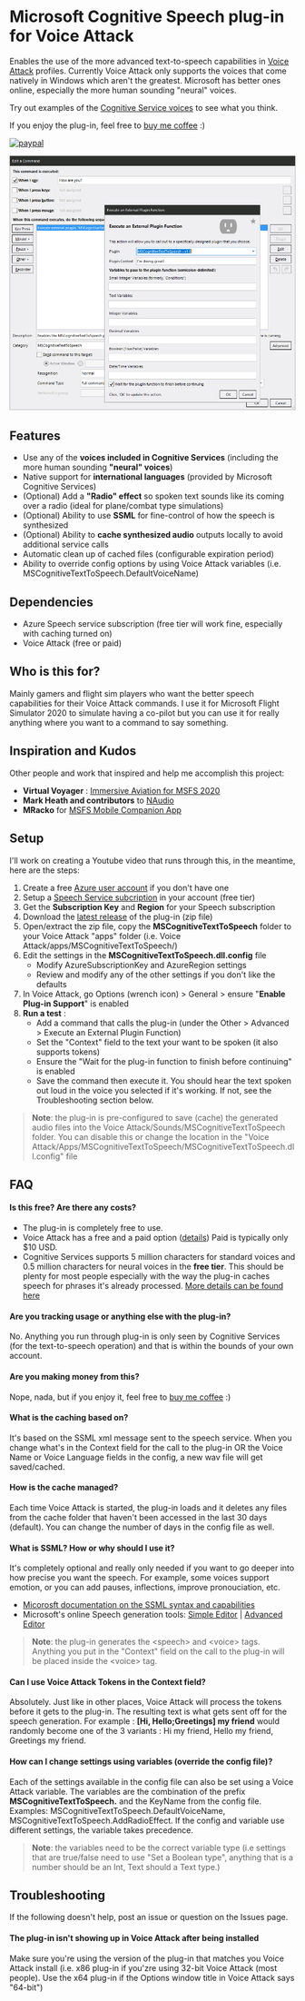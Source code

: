 ﻿# Microsoft Cognitive Speech plug-in for Voice Attack

Enables the use of the more advanced text-to-speech capabilities in [Voice Attack](https://voiceattack.com/) profiles.  Currently Voice Attack only supports the voices that come natively in Windows which aren't the greatest.   Microsoft has better ones online, especially the more human sounding "neural" voices.  

Try out examples of the [Cognitive Service voices](https://azure.microsoft.com/en-us/services/cognitive-services/text-to-speech/#features) to see what you think.

If you enjoy the plug-in, feel free to [buy me coffee](https://www.paypal.com/donate?hosted_button_id=ZEJ4UZGGSM9Q8) :)

[![paypal](https://www.paypalobjects.com/en_US/i/btn/btn_donateCC_LG.gif)](https://www.paypal.com/cgi-bin/webscr?cmd=_s-xclick&hosted_button_id=ZEJ4UZGGSM9Q8&source=url)

 ![Screen Capture](Content/screen-capture1.jpg)

## Features
- Use any of the **voices included in Cognitive Services** (including the more human sounding **"neural" voices**)
- Native support for **international languages** (provided by Microsoft Cognitive Services)
- (Optional) Add a **"Radio" effect** so spoken text sounds like its coming over a radio (ideal for plane/combat type simulations)
- (Optional) Ability to use **SSML** for fine-control of how the speech is synthesized 
- (Optional) Ability to **cache synthesized audio** outputs locally to avoid additional service calls
- Automatic clean up of cached files (configurable expiration period)
- Ability to override config options by using Voice Attack variables (i.e. MSCognitiveTextToSpeech.DefaultVoiceName)

## Dependencies

- Azure Speech service subscription (free tier will work fine, especially with caching turned on)
- Voice Attack (free or paid)
  
## Who is this for?
Mainly gamers and flight sim players who want the better speech capabilities for their Voice Attack commands.  I use it for Microsoft Flight Simulator 2020 to simulate having a co-pilot but you can use it for really anything where you want to a command to say something.

## Inspiration and Kudos
Other people and work that inspired and help me accomplish this project:
- **Virtual Voyager** : [Immersive Aviation for MSFS 2020](https://www.youtube.com/watch?v=wQ5Ed-C_dbs)
- **Mark Heath and contributors** to [NAudio](https://github.com/naudio/NAudio) 
- **MRacko** for [MSFS Mobile Companion App](https://github.com/mracko/MSFS-Mobile-Companion-App)
  
## Setup

I'll work on creating a Youtube video that runs through this, in the meantime, here are the steps:

1. Create a free [Azure user account](https://docs.microsoft.com/en-us/azure/cognitive-services/speech-service/overview#try-the-speech-service-for-free) if you don't have one
2. Setup a [Speech Service subcription](https://docs.microsoft.com/en-us/azure/cognitive-services/speech-service/overview#try-the-speech-service-for-free) in your account (free tier)
3. Get the **Subscription Key** and **Region** for your Speech subscription
4. Download the [latest release](https://github.com/jamescl604/MSCognitiveSpeechForVoiceAttack/releases) of the plug-in (zip file)
5. Open/extract the zip file, copy the **MSCognitiveTextToSpeech** folder to your Voice Attack "apps" folder (i.e. Voice Attack/apps/MSCognitiveTextToSpeech/)
6. Edit the settings in the **MSCognitiveTextToSpeech.dll.config** file  
     - Modify AzureSubscriptionKey and AzureRegion settings
     - Review and modify any of the other settings if you don't like the defaults
7. In Voice Attack, go Options (wrench icon) > General >  ensure "**Enable Plug-in Support**" is enabled
8. **Run a test** :
   - Add a command that calls the plug-in (under the Other > Advanced > Execute an External Plugin Function)
   - Set the "Context" field to the text your want to be spoken (it also supports tokens)
   - Ensure the "Wait for the plug-in function to finish before continuing" is enabled
   - Save the command then execute it.  You should hear the text spoken out loud in the voice you selected if it's working.  If not, see the Troubleshooting section below.

>**Note**: the plug-in is pre-configured to save (cache) the generated audio files into the Voice Attack/Sounds/MSCognitiveTextToSpeech folder.  You can disable this or change the location in the "Voice Attack/Apps/MSCognitiveTextToSpeech/MSCognitiveTextToSpeech.dll.config" file

## FAQ

#### Is this free?  Are there any costs?
- The plug-in is completely free to use.  
- Voice Attack has a free and a paid option ([details](https://voiceattack.com/purchase.aspx)) Paid is typically only $10 USD.   
- Cognitive Services supports 5 million characters for standard voices and 0.5 million characters for neural voices in the **free tier**.  This should be plenty for most people especially with the way the plug-in caches speech for phrases it's already processed.   [More details can be found here](https://azure.microsoft.com/en-us/pricing/details/cognitive-services/speech-services/)  

#### Are you tracking usage or anything else with the plug-in?
No.  Anything you run through plug-in is only seen by Cognitive Services (for the text-to-speech operation) and that is within the bounds of your own account.  

#### Are you making money from this?
Nope, nada, but if you enjoy it, feel free to [buy me coffee](https://www.paypal.com/donate?hosted_button_id=ZEJ4UZGGSM9Q8) :)

#### What is the caching based on?
It's based on the SSML xml message sent to the speech service.  When you change what's in the Context field for the call to the plug-in OR the Voice Name or Voice Language fields in the config, a new wav file will get saved/cached.

#### How is the cache managed?
Each time Voice Attack is started, the plug-in loads and it deletes any files from the cache folder that haven't been accessed in the last 30 days (default).  You can change the number of days in the config file as well.

#### What is SSML?  How or why should I use it?
It's completely optional and really only needed if you want to go deeper into how precise you want the speech.  For example, some voices support emotion, or you can add pauses, inflections, improve pronouciation, etc.

- [Micorosft documentation on the SSML syntax and capabilities](https://docs.microsoft.com/en-us/azure/cognitive-services/speech-service/speech-synthesis-markup)
- Microsoft's online Speech generation tools: [Simple Editor](https://speech.microsoft.com/audiocontentcreation) | [Advanced Editor](https://azure.microsoft.com/en-us/services/cognitive-services/text-to-speech/)

>**Note**: the plug-in generates the \<speech\> and \<voice\> tags.  Anything you put in the "Context" field on the call to the plug-in will be placed inside the \<voice\> tag.

#### Can I use Voice Attack Tokens in the Context field?
Absolutely.  Just like in other places, Voice Attack will process the tokens before it gets to the plug-in.  The resulting text is what gets sent off for the speech generation.  For example : **[Hi, Hello;Greetings] my friend** would randomly become one of the 3 variants : Hi my friend, Hello my friend, Greetings my friend.

#### How can I change settings using variables (override the config file)?
Each of the settings available in the config file can also be set using a Voice Attack variable.  The variables are the combination of the prefix **MSCognitiveTextToSpeech.** and the KeyName from the config file.  Examples: MSCognitiveTextToSpeech.DefaultVoiceName, MSCognitiveTextToSpeech.AddRadioEffect.  If the config and variable use different settings, the variable takes precedence.  

>**Note**: the variables need to be the correct variable type (i.e settings that are true/false need to use "Set a Boolean type", anything that is a number should be an Int, Text should a Text type.)


## Troubleshooting

If the following doesn't help, post an issue or question on the Issues page.

#### The plug-in isn't showing up in Voice Attack after being installed

Make sure you're using the version of the plug-in that matches you Voice Attack install (i.e. x86 plug-in if you'zre using 32-bit Voice Attack (most people).  Use the x64 plug-in if the Options window title in Voice Attack says "64-bit")

